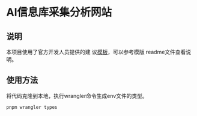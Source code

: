 # AI信息库采集分析网站

## 说明

本项目使用了官方开发人员提供的建
议[模板](https://github.com/edmundhung/remix-cloudflare-template)，可以参考模版
readme文件查看说明。

## 使用方法

将代码克隆到本地，执行wrangler命令生成env文件的类型。

```bash
pnpm wrangler types
```
